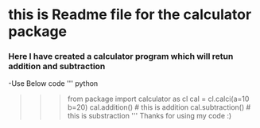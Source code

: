 # this is Readme file for the calculator package

### Here I have created a calculator program which will retun addition and subtraction
-Use Below code 
'''
python

>>> from package import calculator as cl
>>> cal = cl.calci(a=10 b=20)
>>> cal.addition() # this is addition
>>> cal.subtraction() # this is substraction
'''
Thanks for using my code :)
